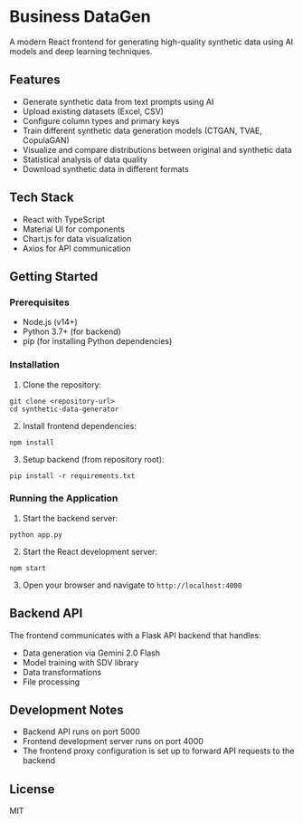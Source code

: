 # Business DataGen

A modern React frontend for generating high-quality synthetic data using AI models and deep learning techniques.

## Features

- Generate synthetic data from text prompts using AI
- Upload existing datasets (Excel, CSV)
- Configure column types and primary keys
- Train different synthetic data generation models (CTGAN, TVAE, CopulaGAN)
- Visualize and compare distributions between original and synthetic data
- Statistical analysis of data quality
- Download synthetic data in different formats

## Tech Stack

- React with TypeScript
- Material UI for components
- Chart.js for data visualization
- Axios for API communication

## Getting Started

### Prerequisites

- Node.js (v14+)
- Python 3.7+ (for backend)
- pip (for installing Python dependencies)

### Installation

1. Clone the repository:
```
git clone <repository-url>
cd synthetic-data-generator
```

2. Install frontend dependencies:
```
npm install
```

3. Setup backend (from repository root):
```
pip install -r requirements.txt
```

### Running the Application

1. Start the backend server:
```
python app.py
```

2. Start the React development server:
```
npm start
```

3. Open your browser and navigate to `http://localhost:4000`

## Backend API

The frontend communicates with a Flask API backend that handles:

- Data generation via Gemini 2.0 Flash
- Model training with SDV library
- Data transformations
- File processing

## Development Notes

- Backend API runs on port 5000
- Frontend development server runs on port 4000
- The frontend proxy configuration is set up to forward API requests to the backend

## License

MIT

